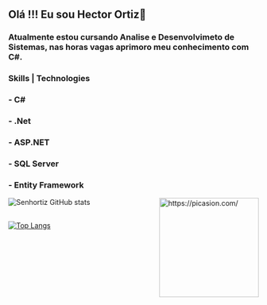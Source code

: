 ## Olá !!! Eu sou Hector Ortiz👋

### Atualmente estou cursando Analise e Desenvolvimeto de Sistemas, nas horas vagas aprimoro meu conhecimento com C#.
### Skills | Technologies
### - C#
### - .Net
### - ASP.NET
### - SQL Server
### - Entity Framework
![Senhortiz GitHub stats](https://github-readme-stats.vercel.app/api?username=Senhortiz&show_icons=true&theme=radical)
<img align="right" src="https://i.picasion.com/pic92/44d105dcc783f091b4593c1522436fc3.gif" width="200" height="200" border="0" alt="https://picasion.com/" /></a><br /><a href="https://picasion.com/">
##

[![Top Langs](https://github-readme-stats.vercel.app/api/top-langs/?username=Senhortiz&hide=javascript,html)](https://github.com/Senhortiz/github-readme-stats)

##
  
